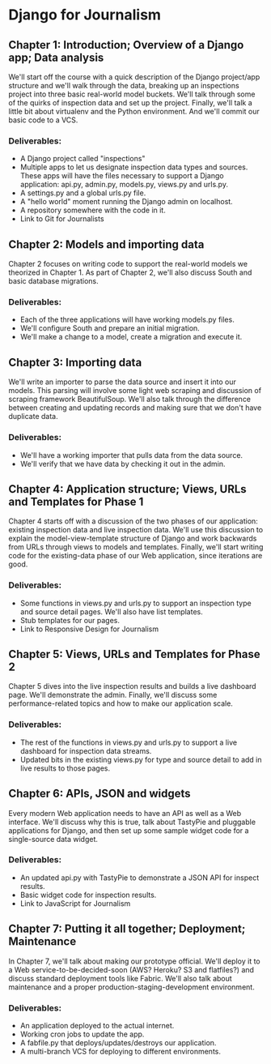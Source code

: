 Django for Journalism
===================================

## Chapter 1: Introduction; Overview of a Django app; Data analysis

We'll start off the course with a quick description of the Django project/app structure and we'll walk through the data, breaking up an inspections project into three basic real-world model buckets. We'll talk through some of the quirks of inspection data and set up the project. Finally, we'll talk a little bit about virtualenv and the Python environment. And we'll commit our basic code to a VCS.

### Deliverables:

* A Django project called "inspections"
* Multiple apps to let us designate inspection data types and sources. These apps will have the files necessary to support a Django application: api.py, admin.py, models.py, views.py and urls.py.
* A settings.py and a global urls.py file.
* A "hello world" moment running the Django admin on localhost.
* A repository somewhere with the code in it. 
* Link to Git for Journalists

## Chapter 2: Models and importing data

Chapter 2 focuses on writing code to support the real-world models we theorized in Chapter 1. As part of Chapter 2, we'll also discuss South and basic database migrations.

### Deliverables:

* Each of the three applications will have working models.py files.
* We'll configure South and prepare an initial migration.
* We'll make a change to a model, create a migration and execute it.

## Chapter 3: Importing data

We'll write an importer to parse the data source and insert it into our models. This parsing will involve some light web scraping and discussion of scraping framework BeautifulSoup. We'll also talk through the difference between creating and updating records and making sure that we don't have duplicate data.

### Deliverables:

* We'll have a working importer that pulls data from the data source.
* We'll verify that we have data by checking it out in the admin.

## Chapter 4: Application structure; Views, URLs and Templates for Phase 1

Chapter 4 starts off with a discussion of the two phases of our application: existing inspection data and live inspection data. We'll use this discussion to explain the model-view-template structure of Django and work backwards from URLs through views to models and templates. Finally, we'll start writing code for the existing-data phase of our Web application, since iterations are good.

### Deliverables:
* Some functions in views.py and urls.py to support an inspection type and source detail pages. We'll also have list templates.
* Stub templates for our pages.
* Link to Responsive Design for Journalism

## Chapter 5: Views, URLs and Templates for Phase 2

Chapter 5 dives into the live inspection results and builds a live dashboard page. We'll demonstrate the admin. Finally, we'll discuss some performance-related topics and how to make our application scale.

### Deliverables:

* The rest of the functions in views.py and urls.py to support a live dashboard for inspection data streams.
* Updated bits in the existing views.py for type and source detail to add in live results to those pages.

## Chapter 6: APIs, JSON and widgets

Every modern Web application needs to have an API as well as a Web interface. We'll discuss why this is true, talk about TastyPie and pluggable applications for Django, and then set up some sample widget code for a single-source data widget.

### Deliverables:

* An updated api.py with TastyPie to demonstrate a JSON API for inspect results.
* Basic widget code for inspection results.
* Link to JavaScript for Journalism

## Chapter 7: Putting it all together; Deployment; Maintenance

In Chapter 7, we'll talk about making our prototype official. We'll deploy it to a Web service-to-be-decided-soon (AWS? Heroku? S3 and flatfiles?) and discuss standard deployment tools like Fabric. We'll also talk about maintenance and a proper production-staging-development environment.

### Deliverables:

* An application deployed to the actual internet.
* Working cron jobs to update the app.
* A fabfile.py that deploys/updates/destroys our application.
* A multi-branch VCS for deploying to different environments.
